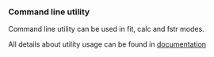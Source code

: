 ### Command line utility
Command line utility can be used in fit, calc and fstr modes.

All details about utility usage can be found in [documentation](https://tech.yandex.com/catboost/doc/dg/concepts/cli-reference-docpage/)

